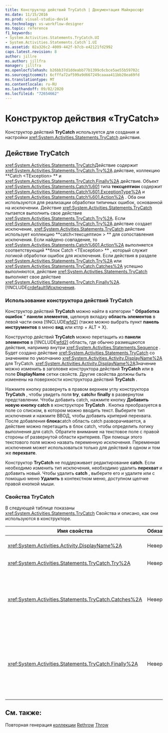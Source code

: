 ```yaml
---
title: Конструктор действий TryCatch | Документация Майкрософт
ms.date: 11/15/2016
ms.prod: visual-studio-dev14
ms.technology: vs-workflow-designer
ms.topic: reference
f1_keywords:
- System.Activities.Statements.TryCatch.UI
- System.Activities.Statements.Catch`1.UI
ms.assetid: 02a326c2-4009-442f-b7cb-e42121fd2992
caps.latest.revision: 8
author: jillre
ms.author: jillfra
manager: jillfra
ms.openlocfilehash: b26bb37d1ddeabb77b1399c6cbce5ae55b59702c
ms.sourcegitcommit: 6cfffa72af599a9d667249caaaa411bb28ea69fd
ms.translationtype: MT
ms.contentlocale: ru-RU
ms.lasthandoff: 09/02/2020
ms.locfileid: "72654662"
---
```

# <a name="trycatch-activity-designer"></a>Конструктор действия «TryCatch»
Конструктор действий **TryCatch** используется для создания и настройки <xref:System.Activities.Statements.TryCatch> действия.

## <a name="the-trycatch-activity"></a>Действие TryCatch
 <xref:System.Activities.Statements.TryCatch>Действие содержит <xref:System.Activities.Statements.TryCatch.Try%2A> действие, коллекцию **Catch \<TException> ** и <xref:System.Activities.Statements.TryCatch.Finally%2A> действие. Объект <xref:System.Activities.Statements.Catch%601> типа **тексцептион** содержит <xref:System.Activities.Statements.Catch%601.ExceptionType%2A> и <xref:System.Activities.Statements.Catch%601.Action%2A> . Оба они используются для реализации обработки типичных ошибок, основанной на исключении. Действие <xref:System.Activities.Statements.TryCatch> пытается выполнить свое действие <xref:System.Activities.Statements.TryCatch.Try%2A>. Если <xref:System.Activities.Statements.TryCatch.Try%2A> действие создает исключение, <xref:System.Activities.Statements.TryCatch> действие использует коллекцию **catch<тексцептион \> ** для сопоставления исключения. Если найдено совпадение, то <xref:System.Activities.Statements.Catch%601.Action%2A> выполняется соответствующий **блок Catch \<TException> ** , который служит логикой обработки ошибок для исключения. Если действия в разделе <xref:System.Activities.Statements.TryCatch.Try%2A> или <xref:System.Activities.Statements.TryCatch.Catches%2A> успешно выполняются, действие <xref:System.Activities.Statements.TryCatch> выполняет свое действие <xref:System.Activities.Statements.TryCatch.Finally%2A>. [!INCLUDE[crdefault](../includes/crdefault-md.md)][Исключения](https://msdn.microsoft.com/library/065205cc-52dd-4f30-9578-b17d8d113136).

### <a name="using-the-trycatch-activity-designer"></a>Использование конструктора действий TryCatch
 Конструктор действий **TryCatch** можно найти в категории " **Обработка ошибок** " **панели элементов**, щелкнув вкладку **область элементов** в левой части окна [!INCLUDE[wfd2](../includes/wfd2-md.md)] (также можно выбрать пункт **панель инструментов** в меню **вид** или ктлр + ALT + X).

 Конструктор действий **TryCatch** можно перетащить из **панели элементов** в [!INCLUDE[wfd2](../includes/wfd2-md.md)] область, где обычно размещаются действия, например внутри <xref:System.Activities.Statements.Sequence> . Будет создано действие <xref:System.Activities.Statements.TryCatch> со значением по умолчанию <xref:System.Activities.Activity.DisplayName%2A> для TryCatch. <xref:System.Activities.Activity.DisplayName%2A>Значение можно изменить в заголовке конструктора действий **TryCatch** или в поле **DisplayName** сетки свойств. Другие свойства должны быть изменены на поверхности конструктора действий **TryCatch** .

 Нажмите кнопку развернуть в правом верхнем углу конструктора **TryCatch** , чтобы увидеть поля **try**, **catch**и **finally** в развернутом представлении. Чтобы добавить catch, нажмите кнопку **Добавить новую кнопку catch** в конструкторе **TryCatch** . Кнопка преобразуется в поле со списком, в котором можно вводить текст. Выберите тип исключения и нажмите ВВОД, чтобы добавить критерий перехвата. После добавления **блока**catch область catch разворачивается, а действие можно перетащить в блок catch, чтобы определить логику выполнения для catch. Обратите внимание на текстовое поле с правой стороны of развернутой области критериев. При помощи этого текстового поля можно назвать переменную исключения. Переменная исключения может использоваться только для действий в одном и том же **перехвате**.

 Конструктор **TryCatch** не поддерживает редактирование **catch**. Если необходимо изменить тип исключения, необходимо удалить **перехват** и добавить новый. Чтобы удалить **catch** , выберите его и удалите или с помощью меню **Удалить** в контекстном меню, доступном щелчке правой кнопкой мыши.

### <a name="the-trycatch-properties"></a>Свойства TryCatch
 В следующей таблице показаны <xref:System.Activities.Statements.TryCatch> Свойства и описано, как они используются в конструкторе.

|Имя свойства|Обязательно|Использование|
|-------------------|--------------|-----------|
|<xref:System.Activities.Activity.DisplayName%2A>|Неверно|Указывает необязательное понятное имя действия <xref:System.Activities.Statements.TryCatch>. Значение по умолчанию: TryCatch.|
|<xref:System.Activities.Statements.TryCatch.Try%2A>|Неверно|Действие, выполняемое первым при выполнении действия <xref:System.Activities.Statements.TryCatch>.|
|<xref:System.Activities.Statements.TryCatch.Catches%2A>|Неверно|Коллекция элементов **catch** , проверяемых, когда <xref:System.Activities.Statements.TryCatch.Try%2A> действие создает исключение.<br /><br /> Требуется добавить по крайней мере одно действие в блок <xref:System.Activities.Statements.TryCatch.Catches%2A> или в блок <xref:System.Activities.Statements.TryCatch.Finally%2A>.|
|<xref:System.Activities.Statements.TryCatch.Finally%2A>|Неверно|Действие, которое необходимо выполнить, когда завершится выполнение <xref:System.Activities.Statements.TryCatch.Try%2A> и любых необходимых действий в коллекции <xref:System.Activities.Statements.TryCatch.Catches%2A>.<br /><br /> Требуется добавить по крайней мере одно действие в блок <xref:System.Activities.Statements.TryCatch.Catches%2A> или в блок <xref:System.Activities.Statements.TryCatch.Finally%2A>.|

## <a name="see-also"></a>См. также:
 Повторная генерация [коллекции](../workflow-designer/collection-activity-designers.md) [Rethrow](../workflow-designer/rethrow-activity-designer.md) [Throw](../workflow-designer/throw-activity-designer.md)